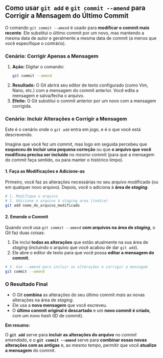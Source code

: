 
## Como usar `git add` e `git commit --amend` para Corrigir a Mensagem do Último Commit

O comando `git commit --amend` é usado para **modificar o commit mais recente**. Ele substitui o último commit por um novo, mas mantendo a mesma data de autor e geralmente a mesma data de commit (a menos que você especifique o contrário).

### Cenário: Corrigir Apenas a Mensagem

1.  **Ação:** Digitar o comando:
    ```bash
    git commit --amend
    ```
2.  **Resultado:** O Git abrirá seu editor de texto configurado (como Vim, Nano, etc.) com a mensagem do commit anterior. Você edita a mensagem e salva/fecha o arquivo.
3.  **Efeito:** O Git substitui o commit anterior por um novo com a mensagem corrigida.

### Cenário: Incluir Alterações e Corrigir a Mensagem

Este é o cenário onde o `git add` entra em jogo, e é o que você está descrevendo.

Imagine que você fez um commit, mas logo em seguida percebeu que **esqueceu de incluir uma pequena correção** ou que **o arquivo que você modificou precisa ser incluído** no *mesmo* commit (para que a mensagem do commit faça sentido, ou para manter o histórico limpo).

#### 1\. Faça as Modificações e Adicione-as

Primeiro, você faz as alterações necessárias no seu arquivo modificado (ou em qualquer novo arquivo). Depois, você o adiciona à **área de *staging***.

```bash
# 1. Modifique o arquivo
# 2. Adicione o arquivo à staging area (índice)
git add nome_do_arquivo_modificado
```

#### 2\. Emende o Commit

Quando você usa `git commit --amend` **com arquivos na área de *staging***, o Git faz duas coisas:

1.  Ele inclui **todas as alterações** que estão atualmente na sua área de *staging* (incluindo o arquivo que você acabou de dar `git add`).
2.  Ele abre o editor de texto para que você possa **editar a mensagem do commit**.

<!-- end list -->

```bash
# 3. Use --amend para incluir as alterações e corrigir a mensagem
git commit --amend
```

### O Resultado Final

  * O Git **combina** as alterações do seu último commit *mais* as novas alterações na área de *staging*.
  * Ele usa a **nova mensagem** que você escreveu.
  * O **último commit original é descartado** e um **novo commit é criado**, com um novo *hash* (ID de commit).

**Em resumo:**

O **`git add`** serve para **incluir as alterações do arquivo** no *commit emendado*, e o **`git commit --amend`** serve para **combinar essas novas alterações com as antigas** e, ao mesmo tempo, permitir que você **atualize a mensagem** do commit.